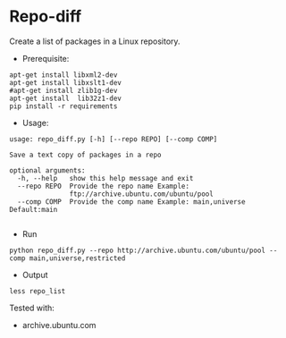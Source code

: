 Repo-diff
=========

Create a list of packages in a Linux repository.

* Prerequisite:

```
apt-get install libxml2-dev
apt-get install libxslt1-dev
#apt-get install zlib1g-dev
apt-get install  lib32z1-dev
pip install -r requirements
```

* Usage:

```
usage: repo_diff.py [-h] [--repo REPO] [--comp COMP]

Save a text copy of packages in a repo

optional arguments:
  -h, --help   show this help message and exit
  --repo REPO  Provide the repo name Example:
               ftp://archive.ubuntu.com/ubuntu/pool
  --comp COMP  Provide the comp name Example: main,universe Default:main


```
* Run

```
python repo_diff.py --repo http://archive.ubuntu.com/ubuntu/pool --comp main,universe,restricted
```

* Output

```
less repo_list
```

Tested with:
* archive.ubuntu.com
